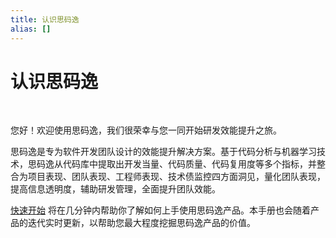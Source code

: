 ```yaml
---
title: 认识思码逸
alias: []
---
```


# 认识思码逸

<br />

您好！欢迎使用思码逸，我们很荣幸与您一同开始研发效能提升之旅。

思码逸是专为软件开发团队设计的效能提升解决方案。基于代码分析与机器学习技术，思码逸从代码库中提取出开发当量、代码质量、代码复用度等多个指标，并整合为项目表现、团队表现、工程师表现、技术债监控四方面洞见，量化团队表现，提高信息透明度，辅助研发管理，全面提升团队效能。

[快速开始](quick_start\overview.md) 将在几分钟内帮助你了解如何上手使用思码逸产品。本手册也会随着产品的迭代实时更新，以帮助您最大程度挖掘思码逸产品的价值。
